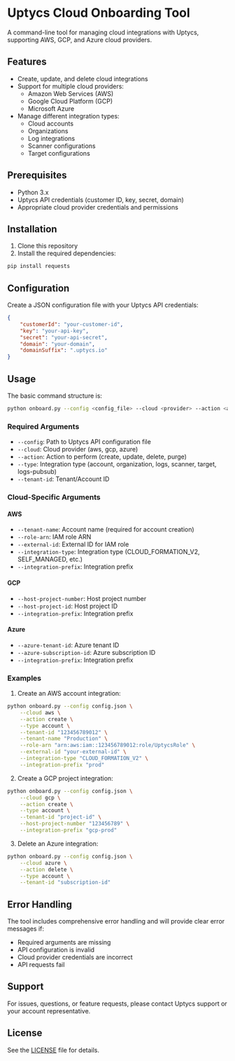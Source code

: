 # Uptycs Cloud Onboarding Tool

A command-line tool for managing cloud integrations with Uptycs, supporting AWS, GCP, and Azure cloud providers.

## Features

- Create, update, and delete cloud integrations
- Support for multiple cloud providers:
  - Amazon Web Services (AWS)
  - Google Cloud Platform (GCP)
  - Microsoft Azure
- Manage different integration types:
  - Cloud accounts
  - Organizations
  - Log integrations
  - Scanner configurations
  - Target configurations

## Prerequisites

- Python 3.x
- Uptycs API credentials (customer ID, key, secret, domain)
- Appropriate cloud provider credentials and permissions

## Installation

1. Clone this repository
2. Install the required dependencies:
```bash
pip install requests
```

## Configuration

Create a JSON configuration file with your Uptycs API credentials:

```json
{
    "customerId": "your-customer-id",
    "key": "your-api-key",
    "secret": "your-api-secret",
    "domain": "your-domain",
    "domainSuffix": ".uptycs.io"
}
```

## Usage

The basic command structure is:

```bash
python onboard.py --config <config_file> --cloud <provider> --action <action> --type <type> [additional options]
```

### Required Arguments

- `--config`: Path to Uptycs API configuration file
- `--cloud`: Cloud provider (aws, gcp, azure)
- `--action`: Action to perform (create, update, delete, purge)
- `--type`: Integration type (account, organization, logs, scanner, target, logs-pubsub)
- `--tenant-id`: Tenant/Account ID

### Cloud-Specific Arguments

#### AWS
- `--tenant-name`: Account name (required for account creation)
- `--role-arn`: IAM role ARN
- `--external-id`: External ID for IAM role
- `--integration-type`: Integration type (CLOUD_FORMATION_V2, SELF_MANAGED, etc.)
- `--integration-prefix`: Integration prefix

#### GCP
- `--host-project-number`: Host project number
- `--host-project-id`: Host project ID
- `--integration-prefix`: Integration prefix

#### Azure
- `--azure-tenant-id`: Azure tenant ID
- `--azure-subscription-id`: Azure subscription ID
- `--integration-prefix`: Integration prefix

### Examples

1. Create an AWS account integration:
```bash
python onboard.py --config config.json \
    --cloud aws \
    --action create \
    --type account \
    --tenant-id "123456789012" \
    --tenant-name "Production" \
    --role-arn "arn:aws:iam::123456789012:role/UptycsRole" \
    --external-id "your-external-id" \
    --integration-type "CLOUD_FORMATION_V2" \
    --integration-prefix "prod"
```

2. Create a GCP project integration:
```bash
python onboard.py --config config.json \
    --cloud gcp \
    --action create \
    --type account \
    --tenant-id "project-id" \
    --host-project-number "123456789" \
    --integration-prefix "gcp-prod"
```

3. Delete an Azure integration:
```bash
python onboard.py --config config.json \
    --cloud azure \
    --action delete \
    --type account \
    --tenant-id "subscription-id"
```

## Error Handling

The tool includes comprehensive error handling and will provide clear error messages if:
- Required arguments are missing
- API configuration is invalid
- Cloud provider credentials are incorrect
- API requests fail

## Support

For issues, questions, or feature requests, please contact Uptycs support or your account representative.

## License

See the [LICENSE](LICENSE) file for details.
